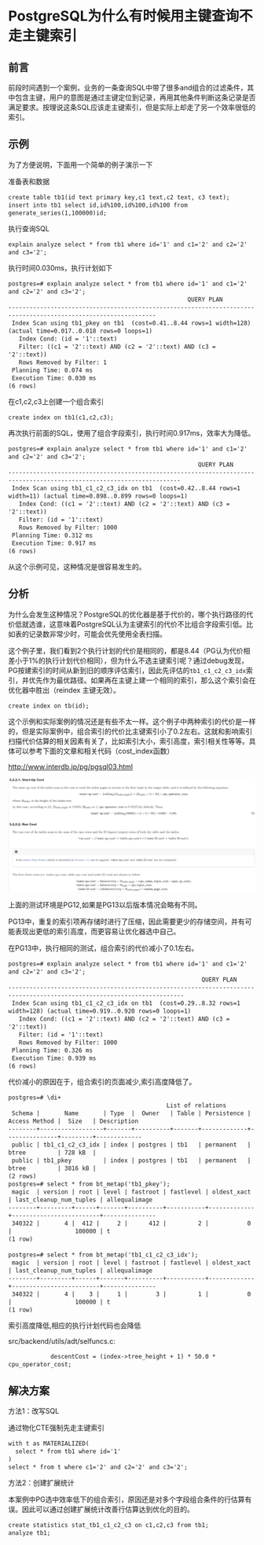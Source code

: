 

# PostgreSQL为什么有时候用主键查询不走主键索引



## 前言

前段时间遇到一个案例，业务的一条查询SQL中带了很多and组合的过滤条件，其中包含主键，用户的意图是通过主键定位到记录，再用其他条件判断这条记录是否满足要求。按理说这条SQL应该走主键索引，但是实际上却走了另一个效率很低的索引。



## 示例

为了方便说明，下面用一个简单的例子演示一下

准备表和数据

```
create table tb1(id text primary key,c1 text,c2 text, c3 text);
insert into tb1 select id,id%100,id%100,id%100 from generate_series(1,100000)id;
```

执行查询SQL

```
explain analyze select * from tb1 where id='1' and c1='2' and c2='2' and c3='2';
```

执行时间0.030ms，执行计划如下

```
postgres=# explain analyze select * from tb1 where id='1' and c1='2' and c2='2' and c3='2';
                                                   QUERY PLAN
----------------------------------------------------------------------------------------------------------------
 Index Scan using tb1_pkey on tb1  (cost=0.41..8.44 rows=1 width=128) (actual time=0.017..0.018 rows=0 loops=1)
   Index Cond: (id = '1'::text)
   Filter: ((c1 = '2'::text) AND (c2 = '2'::text) AND (c3 = '2'::text))
   Rows Removed by Filter: 1
 Planning Time: 0.074 ms
 Execution Time: 0.030 ms
(6 rows)
```

在c1,c2,c3上创建一个组合索引

```
create index on tb1(c1,c2,c3);
```

再次执行前面的SQL，使用了组合字段索引，执行时间0.917ms，效率大为降低。

```
postgres=# explain analyze select * from tb1 where id='1' and c1='2' and c2='2' and c3='2';
                                                      QUERY PLAN
-----------------------------------------------------------------------------------------------------------------------
 Index Scan using tb1_c1_c2_c3_idx on tb1  (cost=0.42..8.44 rows=1 width=11) (actual time=0.898..0.899 rows=0 loops=1)
   Index Cond: ((c1 = '2'::text) AND (c2 = '2'::text) AND (c3 = '2'::text))
   Filter: (id = '1'::text)
   Rows Removed by Filter: 1000
 Planning Time: 0.312 ms
 Execution Time: 0.917 ms
(6 rows)
```

从这个示例可见，这种情况是很容易发生的。



## 分析

为什么会发生这种情况？PostgreSQL的优化器是基于代价的，哪个执行路径的代价低就选谁，这意味着PostgreSQL认为主键索引的代价不比组合字段索引低。比如表的记录数非常少时，可能会优先使用全表扫描。

这个例子里，我们看到2个执行计划的代价是相同的，都是8.44（PG认为代价相差小于1%的执行计划代价相同），但为什么不选主键索引呢？通过debug发现，PG按建索引的时间从新到旧的顺序评估索引，因此先评估的`tb1_c1_c2_c3_idx`索引，并优先作为最优路径。如果再在主键上建一个相同的索引，那么这个索引会在优化器中胜出（reindex 主键无效）。

```
create index on tb(id);
```

这个示例和实际案例的情况还是有些不太一样。这个例子中两种索引的代价是一样的，但是实际案例中，组合索引的代价比主键索引小了0.2左右。这就和影响索引扫描代价估算的相关因素有关了，比如索引大小，索引高度，索引相关性等等。具体可以参考下面的文章和相关代码（cost_index函数）

http://www.interdb.jp/pg/pgsql03.html

![](2021-08-14-pic/index_cost.png)



上面的测试环境是PG12,如果是PG13以后版本情况会略有不同。

PG13中，重复的索引项再存储时进行了压缩，因此需要更少的存储空间，并有可能表现出更低的索引高度，而更容易让优化器选中自己。

在PG13中，执行相同的测试，组合索引的代价减小了0.1左右。

```
postgres=# explain analyze select * from tb1 where id='1' and c1='2' and c2='2' and c3='2';
                                                       QUERY PLAN
------------------------------------------------------------------------------------------------------------------------
 Index Scan using tb1_c1_c2_c3_idx on tb1  (cost=0.29..8.32 rows=1 width=128) (actual time=0.919..0.920 rows=0 loops=1)
   Index Cond: ((c1 = '2'::text) AND (c2 = '2'::text) AND (c3 = '2'::text))
   Filter: (id = '1'::text)
   Rows Removed by Filter: 1000
 Planning Time: 0.326 ms
 Execution Time: 0.939 ms
(6 rows)
```

代价减小的原因在于，组合索引的页面减少,索引高度降低了。

```
postgres=# \di+
                                             List of relations
 Schema |       Name       | Type  |  Owner   | Table | Persistence | Access Method |  Size   | Description
--------+------------------+-------+----------+-------+-------------+---------------+---------+-------------
 public | tb1_c1_c2_c3_idx | index | postgres | tb1   | permanent   | btree         | 728 kB  |
 public | tb1_pkey         | index | postgres | tb1   | permanent   | btree         | 3816 kB |
(2 rows)
postgres=# select * from bt_metap('tb1_pkey');
 magic  | version | root | level | fastroot | fastlevel | oldest_xact | last_cleanup_num_tuples | allequalimage
--------+---------+------+-------+----------+-----------+-------------+-------------------------+---------------
 340322 |       4 |  412 |     2 |      412 |         2 |           0 |                  100000 | t
(1 row)

postgres=# select * from bt_metap('tb1_c1_c2_c3_idx');
 magic  | version | root | level | fastroot | fastlevel | oldest_xact | last_cleanup_num_tuples | allequalimage
--------+---------+------+-------+----------+-----------+-------------+-------------------------+---------------
 340322 |       4 |    3 |     1 |        3 |         1 |           0 |                  100000 | t
(1 row)
```



索引高度降低,相应的执行计划代码也会降低

src/backend/utils/adt/selfuncs.c:

```
            descentCost = (index->tree_height + 1) * 50.0 * cpu_operator_cost;
```



## 解决方案

方法1：改写SQL

通过物化CTE强制先走主键索引

```
with t as MATERIALIZED(
  select * from tb1 where id='1'
)
select * from t where c1='2' and c2='2' and c3='2';
```



方法2：创建扩展统计

本案例中PG选中效率低下的组合索引，原因还是对多个字段组合条件的行估算有误。因此可以通过创建扩展统计改善行估算达到优化的目的。

 ```
 create statistics stat_tb1_c1_c2_c3 on c1,c2,c3 from tb1;
 analyze tb1;
 ```




